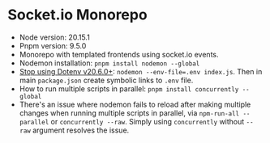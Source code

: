 <h1>Socket.io Monorepo</h1>
<ul>
    <li>Node version: 20.15.1</li>
    <li>Pnpm version: 9.5.0</li>
    <li>Monorepo with templated frontends using socket.io events.</li>
    <li>Nodemon installation: <code>pnpm install nodemon --global</code></li>
    <li><a href="https://medium.com/@tony.infisical/stop-using-dotenv-in-node-js-v20-6-0-8febf98f6314">Stop using Dotenv v20.6.0+</a>: <code>nodemon --env-file=.env index.js</code>. Then in main <code>package.json</code> create symbolic links to <code>.env</code> file.</li>
    <li>How to run multiple scripts in parallel: <code>pnpm install concurrently --global</code></li>
    <li>There's an issue where nodemon fails to reload after making multiple changes when running multiple scripts in parallel, via <code>npm-run-all --parallel</code> or <code>concurrently --raw</code>. Simply using <code>concurrently</code> without <code>--raw</code> argument resolves the issue.</li>
</ul>